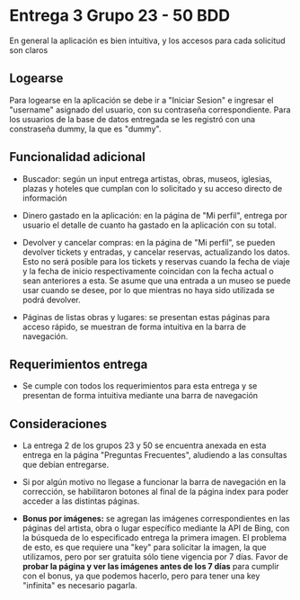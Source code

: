 # Entrega 3 Grupo 23 - 50 BDD

En general la aplicación es bien intuitiva, y los accesos para cada solicitud son claros

## Logearse

Para logearse en la aplicación se debe ir a "Iniciar Sesion" e ingresar el "username" asignado del usuario, con su contraseña correspondiente. 
Para los usuarios de la base de datos entregada se les registró con una constraseña dummy, la que es "dummy".

## Funcionalidad adicional

- Buscador: según un input entrega artistas, obras, museos, iglesias, plazas y hoteles que cumplan con lo solicitado y su acceso directo de información

- Dinero gastado en la aplicación: en la página de "Mi perfil", entrega por usuario el detalle de cuanto ha gastado en la aplicación con su total.

- Devolver y cancelar compras: en la página de "Mi perfil", se pueden devolver tickets y entradas, y cancelar reservas, actualizando los datos. Esto no será posible para los tickets y reservas cuando la fecha de viaje y la fecha de inicio respectivamente coincidan con la fecha actual o sean anteriores a esta. Se asume que una entrada a un museo se puede usar cuando se desee, por lo que mientras no haya sido utilizada se podrá devolver.

- Páginas de listas obras y lugares: se presentan estas páginas para acceso rápido, se muestran de forma intuitiva en la barra de navegación. 

## Requerimientos entrega

- Se cumple con todos los requerimientos para esta entrega y se presentan de forma intuitiva mediante una barra de navegación

## Consideraciones

- La entrega 2 de los grupos 23 y 50 se encuentra anexada en esta entrega en la página "Preguntas Frecuentes", aludiendo a las consultas que debían entregarse.

- Si por algún motivo no llegase a funcionar la barra de navegación en la corrección, se habilitaron botones al final de la página index para poder acceder a las distintas páginas.

- **Bonus por imágenes:** se agregan las imágenes correspondientes en las páginas del artista, obra o lugar específico mediante la API de Bing, con la búsqueda de lo especificado entrega la primera imagen. El problema de esto, es que requiere una "key" para solicitar la imagen, la que utilizamos, pero por ser gratuita sólo tiene vigencia por 7 días. Favor de **probar la página y ver las imágenes antes de los 7 días** para cumplir con el bonus, ya que podemos hacerlo, pero para tener una key "infinita" es necesario pagarla. 
